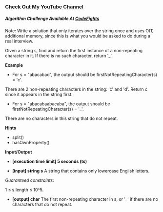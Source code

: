 ### Check Out My [YouTube Channel](https://www.youtube.com/@golbargnet)

##### Algorithm Challenge Available At [CodeFights](https://codefights.com/interview-practice/task/uX5iLwhc6L5ckSyNC)
Note: Write a solution that only iterates over the string once and uses O(1) additional memory, since this is what you would be asked to do during a real interview.

Given a string s, find and return the first instance of a non-repeating character in it. If there is no such character, return '_'.

**Example**

-   For s = "abacabad", the output should be
    firstNotRepeatingCharacter(s) = 'c'.

There are 2 non-repeating characters in the string: 'c' and 'd'. Return c since it appears in the string first.

-   For s = "abacabaabacaba", the output should be
    firstNotRepeatingCharacter(s) = '_'.

There are no characters in this string that do not repeat.

**Hints**
-   split()
-   hasOwnProperty()


**Input/Output**

- **[execution time limit] 5 seconds (ts)**

- **[input] string s**
  A string that contains only lowercase English letters.

*Guaranteed constraints:*

1 ≤ s.length ≤ 10^5.

- **[output] char**
  The first non-repeating character in s, or '_' if there are no characters that do not repeat.

